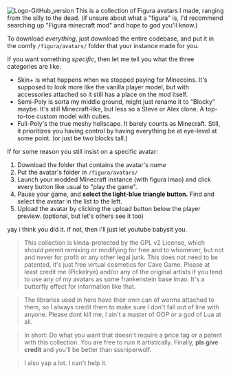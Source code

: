 ![Logo-GitHub_version](https://github.com/user-attachments/assets/c7d07928-8781-4f91-8f17-3b5c053f5d89)
This is a collection of Figura avatars I made, ranging from the silly to the dead.
(if unsure about what a "figura" is, I'd recommend searching up "Figura minecraft mod" and hope to god you'll know.)

To download *everything*, just download the entire codebase, and put it in the comfy `/figura/avatars/` folder that your instance made for you.

If you want something *specific*, then let me tell you what the three categories are like.

- Skin+ is what happens when we stopped paying for Minecoins. It's supposed to look more like the vanilla player model, but with accessories attached so it still has a place on the mod itself.
- Semi-Poly is sorta my middle ground, might just rename it to "Blocky" maybe. It's still Minecraft-like, but less so a Steve or Alex clone. A top-to-toe custom model with cubes.
- Full-Poly's the true meshy hellscape. It barely counts as Minecraft. Still, it prioritizes you having control by having everything be at eye-level at some point. (or just be two blocks tall.)

If for some reason you still insist on a specific avatar:
1. Download the folder that contains the avatar's *name*
2. Put the avatar's folder in `/figura/avatars/`
3. Launch your modded Minecraft instance (with figura lmao) and click every button like usual to "play the game".
4. Pause your game, and **select the light-blue triangle button.** Find and select the avatar in the list to the left.
5. Upload the avatar by clicking the upload button below the player preview. (optional, but let's others see it too)

yay i think you did it. if not, then i'll just let youtube babysit you.

> This collection is kinda-protected by the GPL v2 License, which should permit remixing or modifying for free and to whomever, but not and never for profit or any other legal junk. This does not need to be patented, it's just free virtual cosmetics for Cave Game. Please at least credit me (Pickelrye) and/or any of the original artists if you tend to use any of my avatars as some frankenstein base lmao. It's a butterfly effect for information like that.

> The libraries used in here have their own can of worms attached to them, so I always credit them to make sure I don't fall out of line with anyone. Please dont kill me, I ain't a master of OOP or a god of Lua at all.

> In short: Do what you want that doesn't require a price tag or a patent with this collection. You are free to ruin it artistically. Finally, **pls give credit** and you'll be better than sssniperwolf.

> I also yap a lot. I can't help it.

